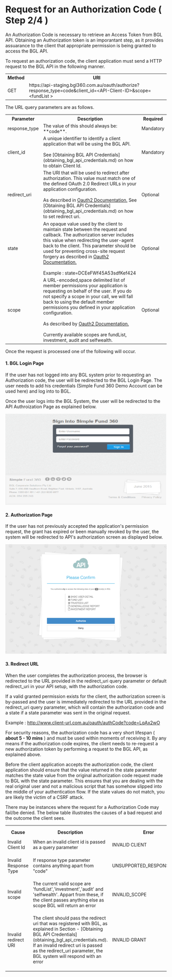 # Request for an Authorization Code ( Step 2/4 )

An Authorization Code is necessary to retrieve an Access Token from BGL API.  Obtaining an Authorization token is an imporantant step, as it provides assuarance to the client that appropriate permission is being granted to access the BGL API.

To request an authorization code, the client application must send a HTTP request to the BGL API in the following manner.

<table>
    <tr>
        <th>Method</th>
        <th>URI</th>
    </tr>
    <tr>
        <td>GET</td>
        <td>https://api-staging.bgl360.com.au/oauth/authorize?response_type=code&client_id=&lt;API-Client-ID&gt;&scope=&lt;fundList &gt;</td>
    </tr>
</table>

The URL query parameters are as follows.

<table>
    <tr>
        <th>Parameter</th>
        <th>Description</th>
        <th>Required</th>
    </tr>
    <tr>
        <td>response_type</td>
        <td>The value of this should always be: **code**.</td>
        <td>Mandatory</td>
    </tr>
    <tr>
        <td>client_id</td>
        <td>A unique identifier to identify a client application that will be using the BGL API.
        <br><br>See [Obtaining BGL API Credentials](obtaining_bgl_api_credentials.md) on how to obtain Client Id.</td>
        <td>Mandatory</td>
    </tr>
    <tr>
        <td>redirect_uri</td>
        <td>The URI that will be used to redirect after authorization.  This value must match one of the defined OAuth 2.0 Redirect URLs in your application configuration. <br><br>As described in <a href="http://tools.ietf.org/html/rfc6749#section-3.1.2">Oauth2 Documentation.</a>  See [Obtaining BGL API Credentials](obtaining_bgl_api_credentials.md) on how to set redirect uri.</td>
        <td>Optional</td>
    </tr>
    <tr>
        <td>state</td>
        <td>An opaque value used by the client to maintain state between the request and callback. The authorization server includes this value when redirecting the user-agent back to the client. This parameter should be used for preventing cross-site request forgery as described in <a href="http://tools.ietf.org/html/rfc6749#section-10.12">Oauth2 Documentation.</a><br><br> Example : state=DCEeFWf45A53sdfKef424</td>
        <td>Optional</td>
    </tr>
    <tr>
        <td>scope</td>
        <td>A URL-encoded,space delimited list of member permissions your application is requesting on behalf of the user.  If you do not specify a scope in your call, we will fall back to using the default member permissions you defined in your application configuration. <br><br>As described by <a href="http://tools.ietf.org/html/rfc6749#section-3.3">Oauth2 Documentation.</a><br><br> Currently available scopes are fundList, investment, audit and selfwealth.</td>
        <td>Optional</td>
    </tr>
</table>

Once the request is processed one of the following will occur.

#### 1. BGL Login Page

If the user has not logged into any BGL system prior to requesting an Authorization code, the user will be redirected to the BGL Login Page.  The user needs to add his credentials (Simple Fund 360 Demo Account can be used here) and log into to BGL.

Once the user logs into the BGL System, the user will be redirected to the API Authroization Page as explained below.

![logo](/images/BGLAuthenticationScreen.png "BGL Authentication Page")


#### 2. Authorization Page

If the user has not previously accepted the application's permission request, the grant has expired or been manually revoked by the user, the system will be redirected to API's authorization screen as displayed below.

![logo](/images/APIAuthorizationScreen.png "API Authorization Page")

#### 3. Redirect URL

When the user completes the authorization process, the browser is redirected to the URL  provided in the redirect_uri query parameter or default redirect_uri in your API setup, with the authorization code.

If a valid granted permission exists for the client, the authorization screen is by-passed and the user is immediately redirected to the URL provided in the redirect_uri query parameter, which will contain the authorization code and a state if a state parameter was sent in the original request.

Example : http://www.client-url.com.au/oauth/authCode?code=LqAx2wO

For security reasons, the authorization code has a very short lifespan ( **about 5 - 10 mins** ) and must be used within moments of receiving it.  By any means if the authorization code expires, the client needs to re-request a new authorization token by performing a request to the BGL API, as explained above.

Before the client application accepts the authorization code, the client application should ensure that the value returned in the state parameter matches the state value from the original authorization code request made to BGL with the state parameter. This ensures that you are dealing with the real original user and not a malicious script that has somehow slipped into the middle of your authentication flow.  If the state values do not match, you are likely the victim of a CSRF attack.

There may be instances where the request for a Authorization Code may fail/be denied.  The below table illustrates the causes of a bad request and the outcome the client sees.

<table>
    <tr>
        <th>Cause</th>
        <th>Description</th>
        <th>Error</th>
        <th>Error Description</th>
    </tr>
    <tr>
        <td>Invalid Client Id</td>
        <td>When an invalid client id is passed as a query parameter</td>
        <td>INVALID CLIENT</td>
        <td>BAD CLIENT CREDENTIALS</td>
    </tr>
    <tr>
        <td>Invalid Response Type</td>
        <td>If response type parameter contains anything apart from "code"</td>
        <td>UNSUPPORTED_RESPONSE_TYPE</td>
        <td>UNSUPPORTED RESPONSE TYPE &lt;The passed invalid code&gt;</td>
    </tr>
    <tr>
        <td>Invalid scope</td>
        <td>The current valid scope are 'fundList','investment','audit' and 'selfwealth'. Appart from these, if the client passes anything else as scope BGL will return an error</td>
        <td>INVALID_SCOPE</td>
        <td>Invalid scope : &lt;The invalid scope passed&gt;</td>
    </tr>
    <tr>
        <td>Invalid redirect URI</td>
        <td>The client should pass the redirect uri that was registered with BGL, as explained in Section - [Obtaining BGL API Credentials](obtaining_bgl_api_credentials.md). If an invalid redirect uri is passed as the redirect_uri parameter, the BGL system will respond with an error</td>
        <td>INVALID GRANT</td>
        <td>INVALID REDIRECT: &lt;passed invalid uri&gt; DOES NOT MATCH ONE OF THE REGISTERED VALUES: [&lt;the url that is registered with the system&gt;]</td>
    </tr>

</table>
